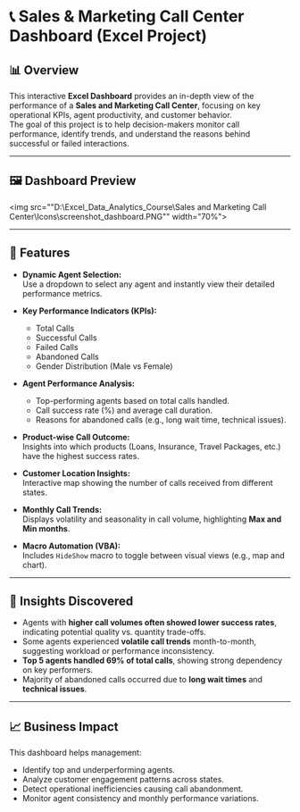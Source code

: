 # 📞 Sales & Marketing Call Center Dashboard (Excel Project)

## 📊 Overview
This interactive **Excel Dashboard** provides an in-depth view of the performance of a **Sales and Marketing Call Center**, focusing on key operational KPIs, agent productivity, and customer behavior.  
The goal of this project is to help decision-makers monitor call performance, identify trends, and understand the reasons behind successful or failed interactions.

---

## 🖼️ Dashboard Preview
<img src=""D:\Excel_Data_Analytics_Course\Sales and Marketing Call Center\Icons\screenshot_dashboard.PNG"" width="70%"> 

---

## 🧩 Features
- **Dynamic Agent Selection:**  
  Use a dropdown to select any agent and instantly view their detailed performance metrics.

- **Key Performance Indicators (KPIs):**  
  - Total Calls  
  - Successful Calls  
  - Failed Calls  
  - Abandoned Calls  
  - Gender Distribution (Male vs Female)

- **Agent Performance Analysis:**  
  - Top-performing agents based on total calls handled.  
  - Call success rate (%) and average call duration.  
  - Reasons for abandoned calls (e.g., long wait time, technical issues).

- **Product-wise Call Outcome:**  
  Insights into which products (Loans, Insurance, Travel Packages, etc.) have the highest success rates.

- **Customer Location Insights:**  
  Interactive map showing the number of calls received from different states.

- **Monthly Call Trends:**  
  Displays volatility and seasonality in call volume, highlighting **Max and Min months**.

- **Macro Automation (VBA):**  
  Includes `HideShow` macro to toggle between visual views (e.g., map and chart).

---

## 🧠 Insights Discovered
- Agents with **higher call volumes often showed lower success rates**, indicating potential quality vs. quantity trade-offs.  
- Some agents experienced **volatile call trends** month-to-month, suggesting workload or performance inconsistency.  
- **Top 5 agents handled 69% of total calls**, showing strong dependency on key performers.  
- Majority of abandoned calls occurred due to **long wait times** and **technical issues**.

---

## 📈 Business Impact
This dashboard helps management:
- Identify top and underperforming agents.
- Analyze customer engagement patterns across states.
- Detect operational inefficiencies causing call abandonment.
- Monitor agent consistency and monthly performance variations.




